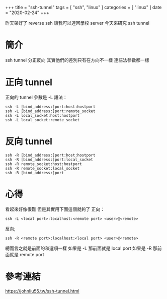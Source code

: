 +++
title = "ssh-tunnel"
tags = [ "ssh", "linux" ]
categories = [ "linux" ]
date = "2020-02-24"
+++

昨天架好了 reverse ssh 讓我可以連回學校 server
今天來研究 ssh tunnel

# 簡介
ssh tunnel 分正反向
其實他們的差別只有在方向不一樣
連語法參數都一樣

# 正向 tunnel
正向的 tunnel 參數是 -L
語法：
```
ssh -L [bind_address:]port:host:hostport
ssh -L [bind_address:]port:remote_socket
ssh -L local_socket:host:hostport
ssh -L local_socket:remote_socket
```

# 反向 tunnel
```
ssh -R [bind_address:]port:host:hostport
ssh -R [bind_address:]port:local_socket
ssh -R remote_socket:host:hostport
ssh -R remote_socket:local_socket
ssh -R [bind_address:]port
```

# 心得
看起來好像很難
但是其實用下面這個就夠了
正向：
```
ssh -L <local port>:localhost:<remote port> <user>@<remote>
```
反向;
```
ssh -R <remote port>:localhost:<local port> <user>@<remote>
```
總而言之就是前面的和選項一樣
如果是 -L 那前面就是 local port
如果是 -R 那前面就是 remote port

# 參考連結
https://johnliu55.tw/ssh-tunnel.html  

